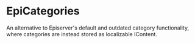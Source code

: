 # EpiCategories
An alternative to Episerver's default and outdated category functionality, where categories are instead stored as localizable IContent.
